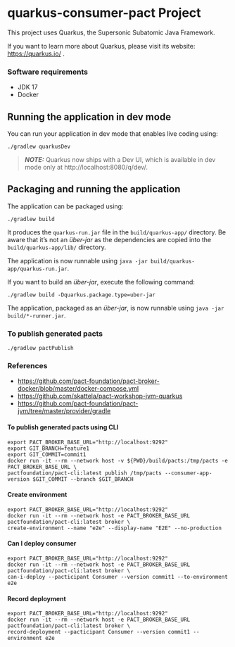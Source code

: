 # quarkus-consumer-pact Project

This project uses Quarkus, the Supersonic Subatomic Java Framework.

If you want to learn more about Quarkus, please visit its website: https://quarkus.io/ .

### Software requirements
* JDK 17
* Docker

## Running the application in dev mode

You can run your application in dev mode that enables live coding using:
```shell script
./gradlew quarkusDev
```

> **_NOTE:_**  Quarkus now ships with a Dev UI, which is available in dev mode only at http://localhost:8080/q/dev/.

## Packaging and running the application

The application can be packaged using:
```shell script
./gradlew build
```
It produces the `quarkus-run.jar` file in the `build/quarkus-app/` directory.
Be aware that it’s not an _über-jar_ as the dependencies are copied into the `build/quarkus-app/lib/` directory.

The application is now runnable using `java -jar build/quarkus-app/quarkus-run.jar`.

If you want to build an _über-jar_, execute the following command:
```shell script
./gradlew build -Dquarkus.package.type=uber-jar
```

The application, packaged as an _über-jar_, is now runnable using `java -jar build/*-runner.jar`.


### To publish generated pacts
```shell script
./gradlew pactPublish
```

### References
* https://github.com/pact-foundation/pact-broker-docker/blob/master/docker-compose.yml
* https://github.com/skattela/pact-workshop-jvm-quarkus
* https://github.com/pact-foundation/pact-jvm/tree/master/provider/gradle

#### To publish generated pacts using CLI
```shell
export PACT_BROKER_BASE_URL="http://localhost:9292"
export GIT_BRANCH=feature1
export GIT_COMMIT=commit1
docker run -it --rm --network host -v ${PWD}/build/pacts:/tmp/pacts -e PACT_BROKER_BASE_URL \
pactfoundation/pact-cli:latest publish /tmp/pacts --consumer-app-version $GIT_COMMIT --branch $GIT_BRANCH
```

#### Create environment
```shell
export PACT_BROKER_BASE_URL="http://localhost:9292"
docker run -it --rm --network host -e PACT_BROKER_BASE_URL pactfoundation/pact-cli:latest broker \
create-environment --name "e2e" --display-name "E2E" --no-production
```

#### Can I deploy consumer
```shell
export PACT_BROKER_BASE_URL="http://localhost:9292"
docker run -it --rm --network host -e PACT_BROKER_BASE_URL pactfoundation/pact-cli:latest broker \
can-i-deploy --pacticipant Consumer --version commit1 --to-environment e2e
```

#### Record deployment
```shell
export PACT_BROKER_BASE_URL="http://localhost:9292"
docker run -it --rm --network host -e PACT_BROKER_BASE_URL pactfoundation/pact-cli:latest broker \
record-deployment --pacticipant Consumer --version commit1 --environment e2e 
```

